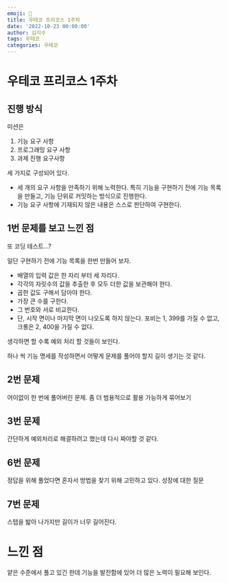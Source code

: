 ```yaml
---
emoji: 🚀
title: 우테코 프리코스 1주차
date: '2022-10-23 00:00:00'
author: 김지수
tags: 우테코
categories: 우테코
---
```


# 우테코 프리코스 1주차

## 진행 방식 
미션은 
1. 기능 요구 사항
2. 프로그래밍 요구 사항
3. 과제 진행 요구사항

세 가지로 구성되어 있다.

- 세 개의 요구 사항을 만족하기 위해 노력한다. 특히 기능을 구현하기 전에 기능 목록을 만들고, 기능 단위로 커밋하는 방식으로 진행한다.
- 기능 요구 사항에 기재되지 않은 내용은 스스로 판단하여 구현한다.


## 1번 문제를 보고 느낀 점
또 코딩 테스트...?

일단 구현하기 전에 기능 목록을 한번 만들어 보자.
- 배열의 입력 값은 한 자리 부터 세 자리다.
- 각각의 자릿수의 값을 추출한 후 모두 더한 값을 보관해야 한다.
- 곱한 값도 구해서 담아야 한다.
- 가장 큰 수를 구한다.
- 그 번호와 서로 비교한다.
- 단, 시작 면이나 마지막 면이 나오도록 하지 않는다. 포비는 1, 399를 가질 수 없고, 크롱은 2, 400을 가질 수 없다.

생각하면 할 수록 예외 처리 할 것들이 보인다.

하나 씩 기능 명세를 작성하면서 어떻게 문제를 풀어야 할지 길이 생기는 것 같다.

## 2번 문제 

어이없이 한 번에 풀어버린 문제.
좀 더 범용적으로 활용 가능하게 묶어보기

## 3번 문제
간단하게 예외처리로 해결하려고 했는데 다시 짜야할 것 같다.

## 6번 문제
정답을 위해 풀었다면 혼자서 방법을 찾기 위해 고민하고 있다. 성장에 대한 질문

## 7번 문제
스텝을 밟아 나가지만 길이가 너무 길어진다.

# 느낀 점
얕은 수준에서 풀고 있긴 한데 기능을 발전함에 있어 더 많은 노력이 필요해 보인다.


